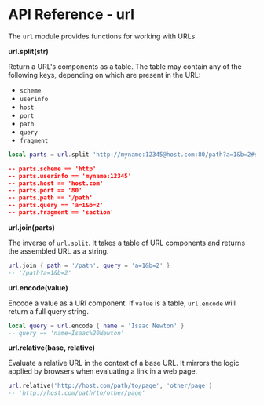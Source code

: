 API Reference - url
===================

The `url` module provides functions for working with URLs.

**url.split(str)**

Return a URL's components as a table. The table may contain any of the
following keys, depending on which are present in the URL:

- `scheme`
- `userinfo`
- `host`
- `port`
- `path`
- `query`
- `fragment`

```lua
local parts = url.split 'http://myname:12345@host.com:80/path?a=1&b=2#section

-- parts.scheme == 'http'
-- parts.userinfo == 'myname:12345'
-- parts.host == 'host.com'
-- parts.port == '80'
-- parts.path == '/path'
-- parts.query == 'a=1&b=2'
-- parts.fragment == 'section'
```

**url.join(parts)**

The inverse of `url.split`. It takes a table of URL components and returns the
assembled URL as a string.

```lua
url.join { path = '/path', query = 'a=1&b=2' }
-- '/path?a=1&b=2'
```

**url.encode(value)**

Encode a value as a URI component. If `value` is a table, `url.encode` will return a full query string.

```lua
local query = url.encode { name = 'Isaac Newton' }
-- query == 'name=Isaac%20Newton'
```

**url.relative(base, relative)**

Evaluate a relative URL in the context of a base URL. It mirrors the logic
applied by browsers when evaluating a link in a web page.

```lua
url.relative('http://host.com/path/to/page', 'other/page')
-- 'http://host.com/path/to/other/page'
```
